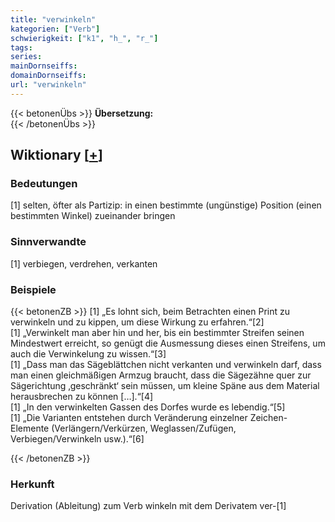 ```yaml
---
title: "verwinkeln"
kategorien: ["Verb"]
schwierigkeit: ["k1", "h_", "r_"]
tags:
series:
mainDornseiffs:
domainDornseiffs:
url: "verwinkeln"
---
```


{{< betonenÜbs >}}
**Übersetzung:**  
{{< /betonenÜbs >}}

## Wiktionary [[+](https://de.wiktionary.org/wiki/verwinkeln)]

### Bedeutungen
[1] selten, öfter als Partizip: in einen bestimmte (ungünstige) Position (einen bestimmten Winkel) zueinander bringen  

### Sinnverwandte
[1] verbiegen, verdrehen, verkanten  

### Beispiele
{{< betonenZB >}}
[1] „Es lohnt sich, beim Betrachten einen Print zu verwinkeln und zu kippen, um diese Wirkung zu erfahren.“[2]  
[1] „Verwinkelt man aber hin und her, bis ein bestimmter Streifen seinen Mindestwert erreicht, so genügt die Ausmessung dieses einen Streifens, um auch die Verwinkelung zu wissen.“[3]  
[1] „Dass man das Sägeblättchen nicht verkanten und verwinkeln darf, dass man einen gleichmäßigen Armzug braucht, dass die Sägezähne quer zur Sägerichtung ‚geschränkt‘ sein müssen, um kleine Späne aus dem Material herausbrechen zu können […].“[4]  
[1] „In den verwinkelten Gassen des Dorfes wurde es lebendig.“[5]  
[1] „Die Varianten entstehen durch Veränderung einzelner Zeichen-Elemente (Verlängern/Verkürzen, Weglassen/Zufügen, Verbiegen/Verwinkeln usw.).“[6]  

{{< /betonenZB >}}
### Herkunft
Derivation (Ableitung) zum Verb winkeln mit dem Derivatem ver-[1]  


